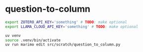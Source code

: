 # question-to-column

```sh
export ZOTERO_API_KEY='something' # TODO: make optional
export LLAMA_CLOUD_API_KEY='something' # TODO: make optional
```

```sh
uv venv
source .venv/bin/activate
uv run marimo edit src/scratch/question_to_column.py
```
